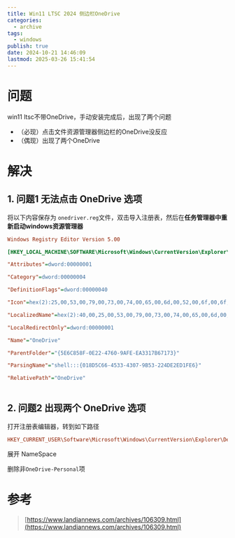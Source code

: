 ```yaml
---
title: Win11 LTSC 2024 侧边栏OneDrive
categories:
  - archive
tags:
  - windows
publish: true
date: 2024-10-21 14:46:09
lastmod: 2025-03-26 15:41:54
---
```


# 问题

win11 ltsc不带OneDrive，手动安装完成后，出现了两个问题

+ （必现）点击文件资源管理器侧边栏的OneDrive没反应
+ （偶现）出现了两个OneDrive


# 解决

## 1. 问题1 无法点击 OneDrive 选项

将以下内容保存为 `onedriver.reg`文件，双击导入注册表，然后在**任务管理器中重新启动windows资源管理器**



```ini
Windows Registry Editor Version 5.00

[HKEY_LOCAL_MACHINE\SOFTWARE\Microsoft\Windows\CurrentVersion\Explorer\FolderDescriptions\{A52BBA46-E9E1-435f-B3D9-28DAA648C0F6}]

"Attributes"=dword:00000001

"Category"=dword:00000004

"DefinitionFlags"=dword:00000040

"Icon"=hex(2):25,00,53,00,79,00,73,00,74,00,65,00,6d,00,52,00,6f,00,6f,00,74,\ 00,25,00,5c,00,73,00,79,00,73,00,74,00,65,00,6d,00,33,00,32,00,5c,00,69,00,\ 6d,00,61,00,67,00,65,00,72,00,65,00,73,00,2e,00,64,00,6c,00,6c,00,2c,00,2d,\ 00,31,00,30,00,34,00,30,00,00,00

"LocalizedName"=hex(2):40,00,25,00,53,00,79,00,73,00,74,00,65,00,6d,00,52,00,\ 6f,00,6f,00,74,00,25,00,5c,00,53,00,79,00,73,00,74,00,65,00,6d,00,33,00,32,\ 00,5c,00,53,00,65,00,74,00,74,00,69,00,6e,00,67,00,53,00,79,00,6e,00,63,00,\ 43,00,6f,00,72,00,65,00,2e,00,64,00,6c,00,6c,00,2c,00,2d,00,31,00,30,00,32,\ 00,34,00,00,00

"LocalRedirectOnly"=dword:00000001

"Name"="OneDrive"

"ParentFolder"="{5E6C858F-0E22-4760-9AFE-EA3317B67173}"

"ParsingName"="shell:::{018D5C66-4533-4307-9B53-224DE2ED1FE6}"

"RelativePath"="OneDrive"
 
```

## 2. 问题2 出现两个 OneDrive 选项

打开注册表编辑器，转到如下路径
```ini
HKEY_CURRENT_USER\Software\Microsoft\Windows\CurrentVersion\Explorer\Desktop\NameSpace
```

展开 NameSpace

删除非`OneDrive-Personal`项

# 参考

> [https://www.landiannews.com/archives/106309.html](https://www.landiannews.com/archives/106309.html)




